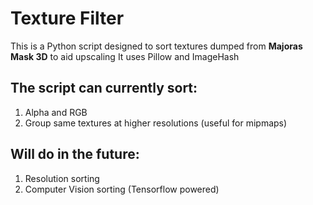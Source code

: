 # Texture Filter
This is a Python script designed to sort textures dumped from **Majoras Mask 3D** to aid upscaling
It uses Pillow and ImageHash
## The script can currently sort:
1. Alpha and RGB
2. Group same textures at higher resolutions (useful for mipmaps)

## Will do in the future:
1. Resolution sorting
2. Computer Vision sorting (Tensorflow powered)
